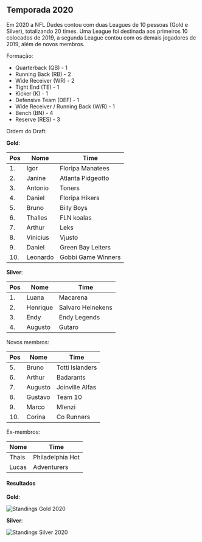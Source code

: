 ## Temporada 2020

Em 2020 a NFL Dudes contou com duas Leagues de 10 pessoas (Gold e Silver), totalizando 20 times. Uma League foi destinada aos primeiros 10 colocados de 2019, a segunda League contou com os demais jogadores de 2019, além de novos membros.

Formação:

- Quarterback (QB) - 1
- Running Back (RB) - 2
- Wide Receiver (WR) - 2
- Tight End (TE) - 1
- Kicker (K) - 1
- Defensive Team (DEF) - 1
- Wide Receiver / Running Back (W/R) - 1
- Bench (BN) - 4
- Reserve (RES) - 3

Ordem do Draft:

**Gold**:

| Pos | Nome     | Time               |
| --- | -------- | ------------------ |
| 1.  | Igor     | Floripa Manatees   |
| 2.  | Janine   | Atlanta Pidgeotto  |
| 3.  | Antonio  | Toners             |
| 4.  | Daniel   | Floripa Hikers     |
| 5.  | Bruno    | Billy Boys         |
| 6.  | Thalles  | FLN koalas         |
| 7.  | Arthur   | Leks               |
| 8.  | Vinicius | Vjusto             |
| 9.  | Daniel   | Green Bay Leiters  |
| 10. | Leonardo | Gobbi Game Winners |

**Silver**:

| Pos | Nome     | Time              |
| --- | -------- | ----------------- |
| 1.  | Luana    | Macarena          |
| 2.  | Henrique | Salvaro Heinekens |
| 3.  | Endy     | Endy Legends      |
| 4.  | Augusto  | Gutaro            |

Novos membros:

| Pos | Nome    | Time            |
| --- | ------- | --------------- |
| 5.  | Bruno   | Totti Islanders |
| 6.  | Arthur  | Badarants       |
| 7.  | Augusto | Joinville Alfas |
| 8.  | Gustavo | Team 10         |
| 9.  | Marco   | Mlenzi          |
| 10. | Corina  | Co Runners      |

Ex-membros:

| Nome  | Time             |
| ----- | ---------------- |
| Thais | Philadelphia Hot |
| Lucas | Adventurers      |

#### Resultados

**Gold**:

![Standings Gold 2020](https://antonioduarte.github.io/nfldudes/images/2020-results-gold.png)

**Silver**:

![Standings Silver 2020](https://antonioduarte.github.io/nfldudes/images/2020-results-silver.png)
